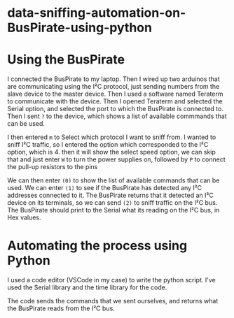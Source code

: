 # data-sniffing-automation-on-BusPirate-using-python

# Using the BusPirate
I connected the BusPirate to my laptop. Then I wired up two arduinos that are communicating using the I²C protocol, just sending numbers from the slave device to the master device. Then I used a software named Teraterm to communicate with the device. Then I opened Teraterm and selected the Serial option, and selected the port to which the BusPirate is connected to. Then I sent `?` to the device, which shows a list of available commmands that can be used.

I then entered `m` to Select which protocol I want to sniff from. I wanted to sniff I²C traffic, so I entered the option which corresponded to the I²C option, which is 4. then it will show the select speed option, we can skip that and just enter `W` to turn the power supplies on, followed by `P` to connect the pull-up resistors to the pins

We can then enter `(0)` to show the list of available commands that can be used. We can enter `(1)` to see if the BusPirate has detected any I²C addresses connected to it. The BusPirate returns that it detected an I²C device on its terminals, so we can send `(2)` to sniff traffic on the I²C bus. The BusPirate should print to the Serial what its reading on the I²C bus, in Hex values.

# Automating the process using Python

I used a code editor (VSCode in my case) to write the python script. I've used the Serial library and the time library for the code. 

The code sends the commands that we sent ourselves, and returns what the BusPirate reads from the I²C bus. 
